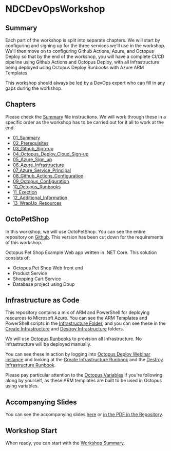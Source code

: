 # NDCDevOpsWorkshop

## Summary

Each part of the workshop is split into separate chapters. We will start by configuring and signing up for the three services we'll use in the workshop. We'll then move on to configuring Github Actions, Azure, and Octopus Deploy so that by the end of the workshop, you will have a complete CI/CD pipeline using Github Actions and Octopus Deploy, with all Infrastructure being deployed using Octopus Deploy Runbooks with Azure ARM Templates.

This workshop should always be led by a DevOps expert who can fill in any gaps during the workshop.

## Chapters

Please check the [Summary](/Workshop/WorkShopGuide/01_Summary.md) file instructions. We will work through these in a specific order as the workshop has to be carried out for it all to work at the end. 

* [01_Summary](/Workshop/WorkshopGuide/01_Summary.md)
* [02_Prerequisites](/Workshop/WorkshopGuide/02_Prerequisites.md)
* [03_Github_Sign-up](/Workshop/WorkshopGuide/03_Github_Sign-up.md)
* [04_Octopus_Deploy_Cloud_Sign-up](/Workshop/WorkshopGuide/04_Octopus_Deploy_Cloud_Sign-up.md)
* [05_Azure_Sign_up](/Workshop/WorkshopGuide/05_Azure_Sign-up.md)
* [06_Azure_Infrastructure](/Workshop/WorkshopGuide/06_Azure_Infrastructure.md)
* [07_Azure_Service_Principal](/Workshop/WorkshopGuide/07_Azure_Service_Principal.md)
* [08_Github_Actions_Configuration](/Workshop/WorkshopGuide/08_Github_Actions_Configuration.md)
* [09_Octopus_Configuration](/Workshop/WorkshopGuide/09_Octopus_configuration.md)
* [10_Octopus_Runbooks](/Workshop/WorkshopGuide/10_Octopus_Runbooks.md)
* [11_Exection](/Workshop/WorkshopGuide/11_Execution.md)
* [12_Additional_Information](/Workshop/WorkshopGuide/12_Additional_Information.md)
* [13_WrapUp_Resources](/Workshop/WorkshopGuide/13_WrapUp_Resources.md)

## OctoPetShop

In this workshop, we will use OctoPetShop. You can see the entire repository on [Github](https://GitHub.com/octopussamples/octoPetShop). This version has been cut down for the requirements of this workshop. 

Octopus Pet Shop Example Web app written in .NET Core. This solution consists of:

 - Octopus Pet Shop Web front end
 - Product Service
 - Shopping Cart Service
 - Database project using Dbup

## Infrastructure as Code

This repository contains a mix of ARM and PowerShell for deploying resources to Microsoft Azure. You can see the ARM Templates and PowerShell scripts in the [Infrastructure Folder](Workshop/Infrastructure/), and you can see these in the [Create Infrastructure](Workshop/Infrastructure/Create_Infrastructure/) and [Destroy Infrastructure](Workshop/Infrastructure/Destroy_Infrastructure/) folders.

We will use [Octopus Runbooks](https://octopus.com/docs/runbooks) to provision all Infrastructure. No infrastructure will be deployed manually. 

You can see these in action by logging into [Octopus Deploy Webinar instance](https://webinar.octopus.app/app#/Spaces-142/projects/octopetshop/operations/runbooks) and looking at the [Create Infrastructure Runbook](https://webinar.octopus.app/app#/Spaces-142/projects/octopetshop/operations/runbooks/Runbooks-923) and the [Destroy Infrastructure Runbook](https://webinar.octopus.app/app#/Spaces-142/projects/octopetshop/operations/runbooks/Runbooks-924). 

Please pay particular attention to the [Octopus Variables](https://webinar.octopus.app/app#/Spaces-142/projects/octopetshop/variables) if you're following along by yourself, as these ARM templates are built to be used in Octopus using variables. 

## Accompanying Slides

You can see the accompanying slides [here](https://docs.google.com/presentation/d/1aza-OExmns_qYTIfPy_mfJJp1hsXnf6puLB9sxOv5pg/edit?usp=sharing) or [in the PDF in the Repository](DevOps_in_two_days_with_IaC,_Azure,_Github_Actions_and_Octopus_Deploy_Slides.pdf).

## Workshop Start

When ready, you can start with the [Workshop Summary](/WorkShop/WorkshopGuide/01_Summary.md).

